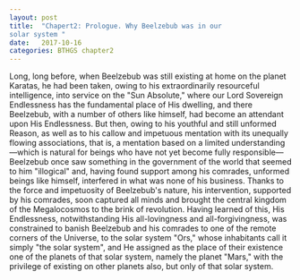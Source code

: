 ```yaml
---
layout: post
title:  "Chapert2: Prologue. Why Beelzebub was in our
solar system "
date:   2017-10-16
categories: BTHGS chapter2
---
```

Long, long before, when Beelzebub was still existing at home on the planet
Karatas, he had been taken, owing to his extraordinarily resourceful
intelligence, into service on the "Sun Absolute," where our Lord Sovereign
Endlessness has the fundamental place of His dwelling, and there Beelzebub,
with a number of others like himself, had become an attendant upon His
Endlessness.
But then, owing to his youthful and still unformed Reason, as well as to his
callow and impetuous mentation with its unequally flowing associations, that
is, a mentation based on a limited understanding—which is natural for beings
who have not yet become fully responsible—Beelzebub once saw something
in the government of the world that seemed to him "illogical" and, having
found support among his comrades, unformed beings like himself, interfered
in what was none of his business.
Thanks to the force and impetuosity of Beelzebub's nature, his intervention,
supported by his comrades, soon captured all minds and brought the central
kingdom of the Megalocosmos to the brink of revolution.
Having learned of this, His Endlessness, notwithstanding His all-lovingness
and all-forgivingness, was constrained to banish Beelzebub and his comrades
to one of the remote corners of the Universe, to the solar system "Ors," whose
inhabitants call it simply "the solar system", and He assigned as the place of
their existence one of the planets of that solar system, namely the planet
"Mars," with the privilege of existing on other planets also, but only of that
solar system.
